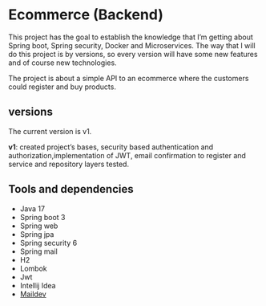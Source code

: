 
# Ecommerce (Backend)
This project has the goal to establish the knowledge that I’m getting about Spring boot, Spring security, Docker and Microservices.
The way that I will do this project is by versions, so every version will have some new features and of course new technologies.

The project is about a simple API to an ecommerce where the customers could register and buy products.
## versions
The current version is v1.

**v1**: created project’s bases, security based authentication and authorization,implementation of JWT, email confirmation to register and service and repository layers tested.

## Tools and dependencies
* Java 17
* Spring boot 3
* Spring web
* Spring jpa
* Spring security 6
* Spring mail
* H2
* Lombok
* Jwt
* Intellij Idea
* [Maildev](https://github.com/maildev/maildev/tree/master) 